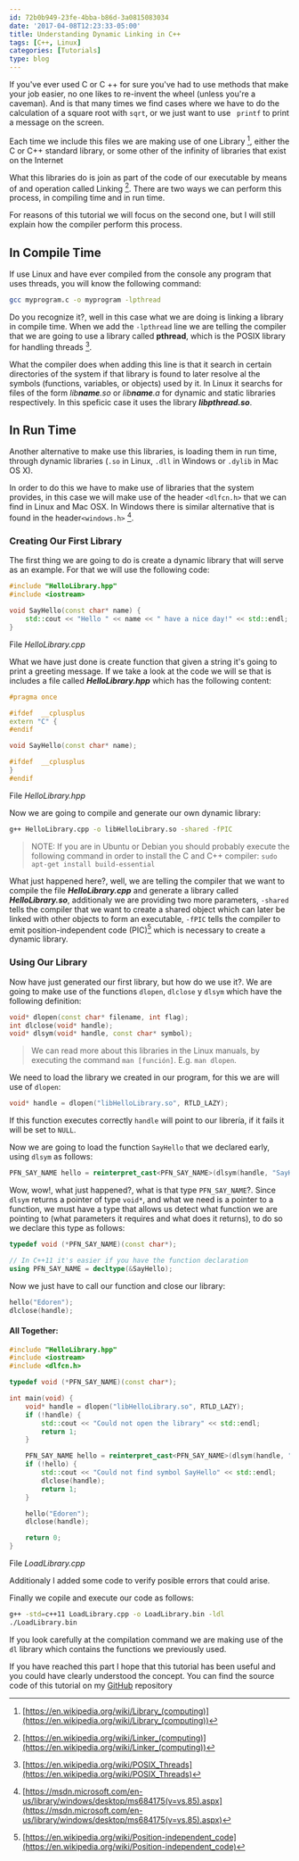```yaml
---
id: 72b0b949-23fe-4bba-b86d-3a0815083034
date: '2017-04-08T12:23:33-05:00'
title: Understanding Dynamic Linking in C++
tags: [C++, Linux]
categories: [Tutorials]
type: blog
---
```


If you've ever used C or C ++ for sure you've had to use methods that make your job easier, no one likes to re-invent the wheel (unless you're a caveman). And is that many times we find cases where we have to do the calculation of a square root with `sqrt`, or we just want to use ` printf` to print a message on the screen.

<!--more-->

Each time we include this files we are making use of one Library [^1], either the C or C++ standard library, or some other of the infinity of libraries that exist on the Internet

What this libraries do is join as part of the code of our executable by means of and operation called Linking [^2]. There are two ways we can perform this process, in compiling time and in run time.

For reasons of this tutorial we will focus on the second one, but I will still explain how the compiler perform this process.

## In Compile Time
If use Linux and have ever compiled from the console any program that uses threads, you will know the following command:
```bash
gcc myprogram.c -o myprogram -lpthread
```
Do you recognize it?, well in this case what we are doing is linking a library in compile time. When we add the `-lpthread` line we are telling the compiler that we are going to use a library called **pthread**, which is the POSIX library for handling threads [^3].

What the compiler does when adding this line is that it search in certain directories of the system if that library is found to later resolve al the symbols (functions, variables, or objects) used by it. In Linux it searchs for files of the form _lib**name**.so_ or _lib**name**.a_ for dynamic and static libraries respectively. In this speficic case it uses the library _**libpthread.so**_.

## In Run Time
Another alternative to make use this libraries, is loading them in run time, through dynamic libraries (`.so` in Linux, `.dll` in Windows or `.dylib` in Mac OS X).

In order to do this we have to make use of libraries that the system provides, in this case we will make use of the header `<dlfcn.h>` that we can find in Linux and Mac OSX. In Windows there is similar alternative that is found in the header`<windows.h>` [^4].

### Creating Our First Library
The first thing we are going to do is create a dynamic library that will serve as an example. For that we will use the following code:
```c++
#include "HelloLibrary.hpp"
#include <iostream>

void SayHello(const char* name) {
    std::cout << "Hello " << name << " have a nice day!" << std::endl;
}
```
File _HelloLibrary.cpp_

What we have just done is create function that given a string it's going to print a greeting message. If we take a look at the code we will se that is includes a file called _**HelloLibrary.hpp**_ which has the following content:
```c++
#pragma once

#ifdef  __cplusplus
extern "C" {
#endif

void SayHello(const char* name);

#ifdef  __cplusplus
}
#endif
```
File _HelloLibrary.hpp_

Now we are going to compile and generate our own dynamic library:
```bash
g++ HelloLibrary.cpp -o libHelloLibrary.so -shared -fPIC
```
> NOTE: If you are in Ubuntu or Debian you should probably execute the following command in order to install the C and C++ compiler: `sudo apt-get install build-essential`

What just happened here?, well, we are telling the compiler that we want to compile the file _**HelloLibrary.cpp**_ and generate a library called _**HelloLibrary.so**_, additionaly we are providing two more parameters, `-shared` tells the compiler that we want to create a shared object which can later be linked with other objects to form an executable, `-fPIC` tells the compiler to emit position-independent code (PIC)[^5] which is necessary to create a dynamic library.

### Using Our Library
Now have just generated our first library, but how do we use it?. We are going to make use of the functions `dlopen`, `dlclose` y `dlsym` which have the following definition:
```c++
void* dlopen(const char* filename, int flag);
int dlclose(void* handle);
void* dlsym(void* handle, const char* symbol);
```
> We can read more about this libraries in the Linux manuals, by executing the command `man [función]`. E.g. `man dlopen`.

We need to load the library we created in our program, for this we are will use of `dlopen`:
```c++
void* handle = dlopen("libHelloLibrary.so", RTLD_LAZY);
```

If this function executes correctly `handle` will point to our librería, if it fails it will be set to `NULL`.

Now we are going to load the function `SayHello` that we declared early, using `dlsym` as follows:
```c++
PFN_SAY_NAME hello = reinterpret_cast<PFN_SAY_NAME>(dlsym(handle, "SayHello"));
```

Wow, wow!, what just happened?, what is that type `PFN_SAY_NAME`?. Since `dlsym` returns a pointer of type `void*`, and what we need is a pointer to a function, we must have a type that allows us detect what function we are pointing to (what parameters it requires and what does it returns), to do so we declare this type as follows:
```c++
typedef void (*PFN_SAY_NAME)(const char*);

// In C++11 it's easier if you have the function declaration
using PFN_SAY_NAME = decltype(&SayHello);
```

Now we just have to call our function and close our library:
```c++
hello("Edoren");
dlclose(handle);
```

#### All Together:
```c++
#include "HelloLibrary.hpp"
#include <iostream>
#include <dlfcn.h>

typedef void (*PFN_SAY_NAME)(const char*);

int main(void) {
    void* handle = dlopen("libHelloLibrary.so", RTLD_LAZY);
    if (!handle) {    
        std::cout << "Could not open the library" << std::endl;
        return 1;
    }

    PFN_SAY_NAME hello = reinterpret_cast<PFN_SAY_NAME>(dlsym(handle, "SayHello"));
    if (!hello) {
        std::cout << "Could not find symbol SayHello" << std::endl;
        dlclose(handle);
        return 1;
    }

    hello("Edoren");
    dlclose(handle);

    return 0;
}
```
File _LoadLibrary.cpp_

Additionaly I added some code to verify posible errors that could arise.

Finally we copile and execute our code as follows:
```bash
g++ -std=c++11 LoadLibrary.cpp -o LoadLibrary.bin -ldl
./LoadLibrary.bin
```

If you look carefully at the compilation command we are making use of the `dl` library which contains the functions we previously used.

If you have reached this part I hope that this tutorial has been useful and you could have clearly understood the concept. You can find the source code of this tutorial on my [GitHub](https://github.com/edoren/BlogCodes/tree/master/dynamic_library_loading_cpp) repository

[^1]: [https://en.wikipedia.org/wiki/Library_(computing)](https://en.wikipedia.org/wiki/Library_(computing))
[^2]: [https://en.wikipedia.org/wiki/Linker_(computing)](https://en.wikipedia.org/wiki/Linker_(computing))
[^3]: [https://en.wikipedia.org/wiki/POSIX_Threads](https://en.wikipedia.org/wiki/POSIX_Threads)
[^4]: [https://msdn.microsoft.com/en-us/library/windows/desktop/ms684175(v=vs.85).aspx](https://msdn.microsoft.com/en-us/library/windows/desktop/ms684175(v=vs.85).aspx)
[^5]: [https://en.wikipedia.org/wiki/Position-independent_code](https://en.wikipedia.org/wiki/Position-independent_code)
